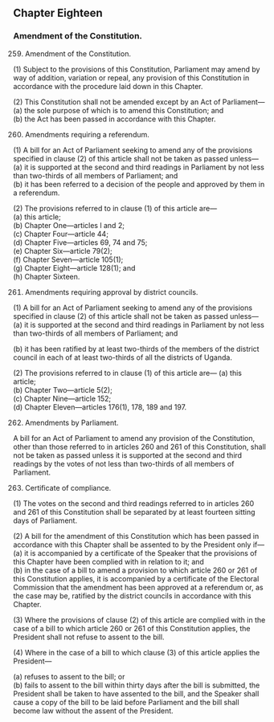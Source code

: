 

## Chapter Eighteen
### Amendment of the Constitution.


259. Amendment of the Constitution.

(1) Subject to the provisions of this Constitution, Parliament may
amend by way of addition, variation or repeal, any provision of this
Constitution in accordance with the procedure laid down in this Chapter.

(2) This Constitution shall not be amended except by an Act of
Parliament—  
(a) the sole purpose of which is to amend this Constitution; and  
(b) the Act has been passed in accordance with this Chapter.

260. Amendments requiring a referendum.

(1) A bill for an Act of Parliament seeking to amend any of the
provisions specified in clause (2) of this article shall not be taken as passed
unless—  
(a) it is supported at the second and third readings in Parliament by
not less than two-thirds of all members of Parliament; and  
(b) it has been referred to a decision of the people and approved by
them in a referendum.


(2) The provisions referred to in clause (1) of this article are—  
(a) this article;  
(b) Chapter One—articles l and 2;  
(c) Chapter Four—article 44;  
(d) Chapter Five—articles 69, 74 and 75;  
(e) Chapter Six—article 79(2);  
(f) Chapter Seven—article 105(1);  
(g) Chapter Eight—article 128(1); and  
(h) Chapter Sixteen.


261. Amendments requiring approval by district councils.

(1) A bill for an Act of Parliament seeking to amend any of the
provisions specified in clause (2) of this article shall not be taken as passed
unless—  
(a) it is supported at the second and third readings in Parliament by
not less than two-thirds of all members of Parliament; and

(b) it has been ratified by at least two-thirds of the members of the
district council in each of at least two-thirds of all the districts of
Uganda.

(2) The provisions referred to in clause (1) of this article are—
(a) this article;  
(b) Chapter Two—article 5(2);  
(c) Chapter Nine—article 152;  
(d) Chapter Eleven—articles 176(1), 178, 189 and 197.


262. Amendments by Parliament.

A bill for an Act of Parliament to amend any provision of the Constitution,
other than those referred to in articles 260 and 261 of this Constitution, shall
not be taken as passed unless it is supported at the second and third readings
by the votes of not less than two-thirds of all members of Parliament.

263. Certificate of compliance.

(1) The votes on the second and third readings referred to in articles
260 and 261 of this Constitution shall be separated by at least fourteen sitting
days of Parliament.

(2) A bill for the amendment of this Constitution which has been
passed in accordance with this Chapter shall be assented to by the President
only if—  
(a) it is accompanied by a certificate of the Speaker that the
provisions of this Chapter have been complied with in relation to
it; and  
(b) in the case of a bill to amend a provision to which article 260 or
261 of this Constitution applies, it is accompanied by a certificate
of the Electoral Commission that the amendment has been
approved at a referendum or, as the case may be, ratified by the
district councils in accordance with this Chapter.

(3) Where the provisions of clause (2) of this article are complied
with in the case of a bill to which article 260 or 261 of this Constitution
applies, the President shall not refuse to assent to the bill.

(4) Where in the case of a bill to which clause (3) of this article
applies the President—  

(a) refuses to assent to the bill; or  
(b) fails to assent to the bill within thirty days after the bill is
submitted, the President shall be taken to have assented to the bill, and the Speaker shall
cause a copy of the bill to be laid before Parliament and the bill shall become
law without the assent of the President.
